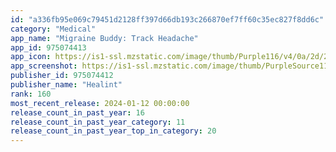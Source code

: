 ```yaml
---
id: "a336fb95e069c79451d2128ff397d66db193c266870ef7ff60c35ec827f8dd6c"
category: "Medical"
app_name: "Migraine Buddy: Track Headache"
app_id: 975074413
app_icon: https://is1-ssl.mzstatic.com/image/thumb/Purple116/v4/0a/2d/29/0a2d298f-ed00-07d4-8109-927c62caf81b/AppIcon-0-0-1x_U007emarketing-0-10-0-85-220.png/1024x1024bb.png
app_screenshot: https://is1-ssl.mzstatic.com/image/thumb/PurpleSource116/v4/9b/b1/a5/9bb1a5c4-647f-1baa-1ccd-6f7e99b8315a/3fd6cfd5-f8c2-489b-9c2d-1fc3c100492f_1242x2688bb.png/1242x2688bb.png
publisher_id: 975074412
publisher_name: "Healint"
rank: 160
most_recent_release: 2024-01-12 00:00:00
release_count_in_past_year: 16
release_count_in_past_year_category: 11
release_count_in_past_year_top_in_category: 20
---
```

